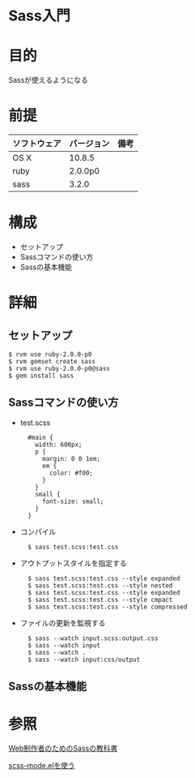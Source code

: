 Sass入門
=================

# 目的 #
Sassが使えるようになる

# 前提 #
| ソフトウェア   | バージョン   | 備考        |
|:---------------|:-------------|:------------|
| OS X           |10.8.5        |             |
| ruby           |2.0.0p0       |             |
| sass           |3.2.0         |             |

# 構成 #
+ セットアップ
+ Sassコマンドの使い方
+ Sassの基本機能
    
# 詳細 #

## セットアップ ##

    $ rvm use ruby-2.0.0-p0
    $ rvm gemset create sass
    $ rvm use ruby-2.0.0-p0@sass
    $ gem install sass

## Sassコマンドの使い方 ##
+ test.scss

        #main {
          width: 600px;
          p {
            margin: 0 0 1em;
            em {
              color: #f00;
            }
          }
          small {
            font-size: small;
          }    
        }

+ コンパイル

        $ sass test.scss:test.css        

+ アウトプットスタイルを指定する

        $ sass test.scss:test.css --style expanded
        $ sass test.scss:test.css --style nested
        $ sass test.scss:test.css --style expanded
        $ sass test.scss:test.css --style cmpact
        $ sass test.scss:test.css --style compressed

+ ファイルの更新を監視する

        $ sass --watch input.scss:output.css
        $ sass --watch input
        $ sass --watch .
        $ sass --watch input:css/output

## Sassの基本機能 ##

# 参照 #

[Web制作者のためのSassの教科書](http://book.scss.jp/)

[scss-mode.elを使う](http://qiita.com/sawamur@github/items/bb50d84af4d01a2eb5c2)
